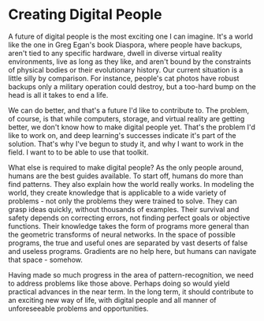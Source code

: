 # Creating Digital People

A future of digital people is the most exciting one I can imagine. It's a world like the one in Greg Egan's book Diaspora, where people have backups, aren't tied to any specific hardware, dwell in diverse virtual reality environments, live as long as they like, and aren't bound by the constraints of physical bodies or their evolutionary history. Our current situation is a little silly by comparison. For instance, people's cat photos have robust backups only a military operation could destroy, but a too-hard bump on the head is all it takes to end a life. 

We can do better, and that's a future I'd like to contribute to. The problem, of course, is that while computers, storage, and virtual reality are getting better, we don't know how to make digital people yet. That's the problem I'd like to work on, and deep learning's successes indicate it's part of the solution. That's why I've begun to study it, and why I want to work in the field. I want to to be able to use that toolkit. 

What else is required to make digital people? As the only people around, humans are the best guides available. To start off, humans do more than find patterns. They also explain how the world really works. In modeling the world, they create knowledge that is applicable to a wide variety of problems - not only the problems they were trained to solve. They can grasp ideas quickly, without thousands of examples. Their survival and safety depends on correcting errors, not finding perfect goals or objective functions. Their knowledge takes the form of programs more general than the geometric transforms of neural networks. In the space of possible programs, the true and useful ones are separated by vast deserts of false and useless programs. Gradients are no help here, but humans can navigate that space - somehow. 

Having made so much progress in the area of pattern-recognition, we need to address problems like those above. Perhaps doing so would yield practical advances in the near term. In the long term, it should contribute to an exciting new way of life, with digital people and all manner of unforeseeable problems and opportunities. 

